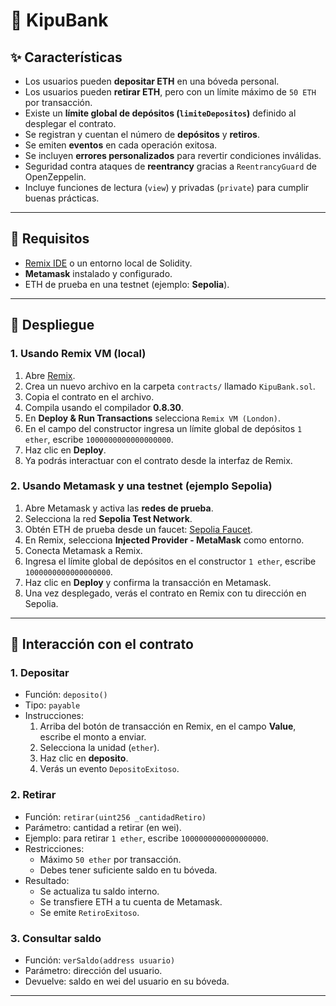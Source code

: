 # 🏦 KipuBank

## ✨ Características

- Los usuarios pueden **depositar ETH** en una bóveda personal.
- Los usuarios pueden **retirar ETH**, pero con un límite máximo de `50 ETH` por transacción.
- Existe un **límite global de depósitos (`limiteDepositos`)** definido al desplegar el contrato.
- Se registran y cuentan el número de **depósitos** y **retiros**.
- Se emiten **eventos** en cada operación exitosa.
- Se incluyen **errores personalizados** para revertir condiciones inválidas.
- Seguridad contra ataques de **reentrancy** gracias a `ReentrancyGuard` de OpenZeppelin.
- Incluye funciones de lectura (`view`) y privadas (`private`) para cumplir buenas prácticas.

---

## 📜 Requisitos

- [Remix IDE](https://remix.ethereum.org/) o un entorno local de Solidity.
- **Metamask** instalado y configurado.
- ETH de prueba en una testnet (ejemplo: **Sepolia**).

---

## 🚀 Despliegue

### 1. Usando Remix VM (local)
1. Abre [Remix](https://remix.ethereum.org/).
2. Crea un nuevo archivo en la carpeta `contracts/` llamado `KipuBank.sol`.
3. Copia el contrato en el archivo.
4. Compila usando el compilador **0.8.30**.
5. En **Deploy & Run Transactions** selecciona `Remix VM (London)`.
6. En el campo del constructor ingresa un límite global de depósitos `1 ether`, escribe `1000000000000000000`.
7. Haz clic en **Deploy**.
8. Ya podrás interactuar con el contrato desde la interfaz de Remix.

### 2. Usando Metamask y una testnet (ejemplo Sepolia)
1. Abre Metamask y activa las **redes de prueba**.
2. Selecciona la red **Sepolia Test Network**.
3. Obtén ETH de prueba desde un faucet: [Sepolia Faucet](https://sepoliafaucet.com/).
4. En Remix, selecciona **Injected Provider - MetaMask** como entorno.
5. Conecta Metamask a Remix.
6. Ingresa el límite global de depósitos en el constructor `1 ether`, escribe `1000000000000000000`.
7. Haz clic en **Deploy** y confirma la transacción en Metamask.
8. Una vez desplegado, verás el contrato en Remix con tu dirección en Sepolia.

---

## 🔑 Interacción con el contrato

### 1. Depositar
- Función: `deposito()`
- Tipo: `payable`
- Instrucciones:
  1. Arriba del botón de transacción en Remix, en el campo **Value**, escribe el monto a enviar.
  2. Selecciona la unidad (`ether`).
  3. Haz clic en **deposito**.
  4. Verás un evento `DepositoExitoso`.

### 2. Retirar
- Función: `retirar(uint256 _cantidadRetiro)`
- Parámetro: cantidad a retirar (en wei).
- Ejemplo: para retirar `1 ether`, escribe `1000000000000000000`.
- Restricciones:
  - Máximo `50 ether` por transacción.
  - Debes tener suficiente saldo en tu bóveda.
- Resultado:
  - Se actualiza tu saldo interno.
  - Se transfiere ETH a tu cuenta de Metamask.
  - Se emite `RetiroExitoso`.

### 3. Consultar saldo
- Función: `verSaldo(address usuario)`
- Parámetro: dirección del usuario.
- Devuelve: saldo en wei del usuario en su bóveda.

---
